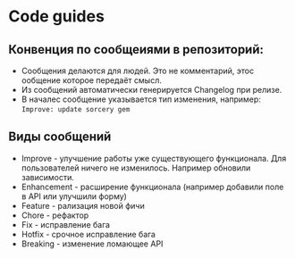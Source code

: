 # Code guides


## Конвенция по сообщеиями в репозиторий:


* Сообщения делаются для людей. Это не комментарий, этос ообщение которое передаёт смысл.
* Из сообщений автоматически генерируется Changelog при релизе.
* В началес сообщение указывается тип изменения, например: `Improve: update sorcery gem`


## Виды сообщений

* Improve - улучшение работы уже существующего функционала. Для пользователей ничего не изменилось. Например обновили зависимости.
* Enhancement - расширение функционала (например добавили поле в API или улучшили форму)
* Feature - рализация новой фичи
* Chore - рефактор
* Fix - исправление бага
* Hotfix - срочное исправление бага
* Breaking - изменение ломающее API
